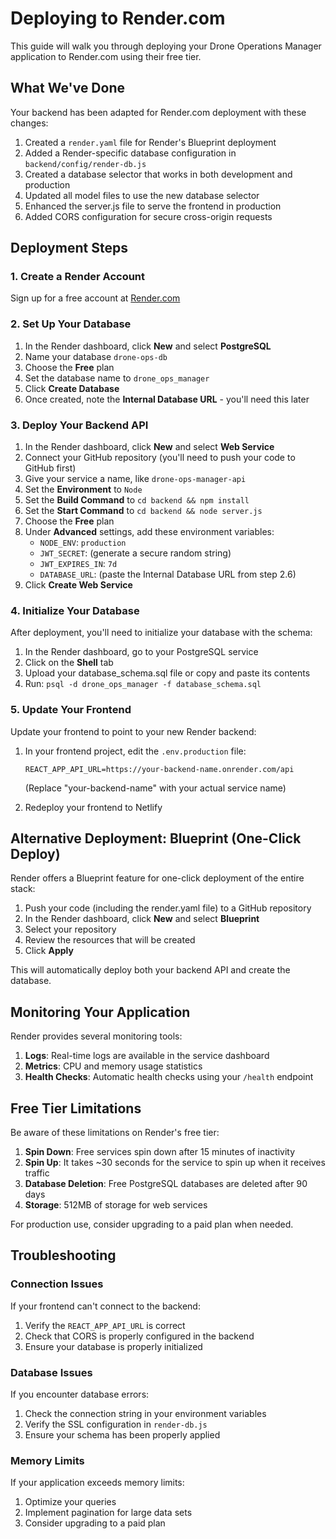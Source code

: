# Deploying to Render.com

This guide will walk you through deploying your Drone Operations Manager application to Render.com using their free tier.

## What We've Done

Your backend has been adapted for Render.com deployment with these changes:

1. Created a `render.yaml` file for Render's Blueprint deployment
2. Added a Render-specific database configuration in `backend/config/render-db.js`
3. Created a database selector that works in both development and production
4. Updated all model files to use the new database selector
5. Enhanced the server.js file to serve the frontend in production
6. Added CORS configuration for secure cross-origin requests

## Deployment Steps

### 1. Create a Render Account

Sign up for a free account at [Render.com](https://render.com)

### 2. Set Up Your Database

1. In the Render dashboard, click **New** and select **PostgreSQL**
2. Name your database `drone-ops-db`
3. Choose the **Free** plan
4. Set the database name to `drone_ops_manager`
5. Click **Create Database**
6. Once created, note the **Internal Database URL** - you'll need this later

### 3. Deploy Your Backend API

1. In the Render dashboard, click **New** and select **Web Service**
2. Connect your GitHub repository (you'll need to push your code to GitHub first)
3. Give your service a name, like `drone-ops-manager-api`
4. Set the **Environment** to `Node`
5. Set the **Build Command** to `cd backend && npm install`
6. Set the **Start Command** to `cd backend && node server.js`
7. Choose the **Free** plan
8. Under **Advanced** settings, add these environment variables:
   - `NODE_ENV`: `production`
   - `JWT_SECRET`: (generate a secure random string)
   - `JWT_EXPIRES_IN`: `7d`
   - `DATABASE_URL`: (paste the Internal Database URL from step 2.6)
9. Click **Create Web Service**

### 4. Initialize Your Database

After deployment, you'll need to initialize your database with the schema:

1. In the Render dashboard, go to your PostgreSQL service
2. Click on the **Shell** tab
3. Upload your database_schema.sql file or copy and paste its contents
4. Run: `psql -d drone_ops_manager -f database_schema.sql`

### 5. Update Your Frontend

Update your frontend to point to your new Render backend:

1. In your frontend project, edit the `.env.production` file:
   ```
   REACT_APP_API_URL=https://your-backend-name.onrender.com/api
   ```
   (Replace "your-backend-name" with your actual service name)

2. Redeploy your frontend to Netlify

## Alternative Deployment: Blueprint (One-Click Deploy)

Render offers a Blueprint feature for one-click deployment of the entire stack:

1. Push your code (including the render.yaml file) to a GitHub repository
2. In the Render dashboard, click **New** and select **Blueprint**
3. Select your repository
4. Review the resources that will be created
5. Click **Apply**

This will automatically deploy both your backend API and create the database.

## Monitoring Your Application

Render provides several monitoring tools:

1. **Logs**: Real-time logs are available in the service dashboard
2. **Metrics**: CPU and memory usage statistics
3. **Health Checks**: Automatic health checks using your `/health` endpoint

## Free Tier Limitations

Be aware of these limitations on Render's free tier:

1. **Spin Down**: Free services spin down after 15 minutes of inactivity
2. **Spin Up**: It takes ~30 seconds for the service to spin up when it receives traffic
3. **Database Deletion**: Free PostgreSQL databases are deleted after 90 days
4. **Storage**: 512MB of storage for web services

For production use, consider upgrading to a paid plan when needed.

## Troubleshooting

### Connection Issues

If your frontend can't connect to the backend:

1. Verify the `REACT_APP_API_URL` is correct
2. Check that CORS is properly configured in the backend
3. Ensure your database is properly initialized

### Database Issues

If you encounter database errors:

1. Check the connection string in your environment variables
2. Verify the SSL configuration in `render-db.js`
3. Ensure your schema has been properly applied

### Memory Limits

If your application exceeds memory limits:

1. Optimize your queries
2. Implement pagination for large data sets
3. Consider upgrading to a paid plan
